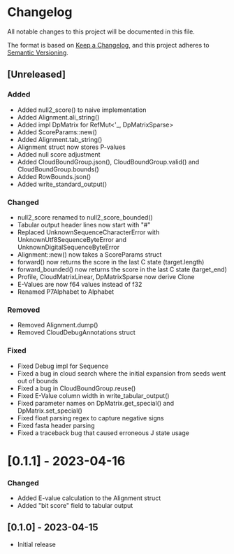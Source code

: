 # Changelog
All notable changes to this project will be documented in this file.

The format is based on [Keep a Changelog](https://keepachangelog.com/en/1.0.0/),
and this project adheres to [Semantic Versioning](https://semver.org/spec/v2.0.0.html).

<!---
### Added
### Changed
### Deprecated
### Removed
### Fixed
### Security
-->

## [Unreleased]

### Added
- Added null2_score() to naive implementation
- Added Alignment.ali_string()
- Added impl DpMatrix for RefMut<'_, DpMatrixSparse> 
- Added ScoreParams::new()
- Added Alignment.tab_string() 
- Alignment struct now stores P-values
- Added null score adjustment
- Added CloudBoundGroup.json(), CloudBoundGroup.valid() and CloudBoundGroup.bounds()
- Added RowBounds.json()
- Added write_standard_output() 

### Changed
- null2_score renamed to null2_score_bounded()
- Tabular output header lines now start with "#"
- Replaced UnknownSequenceCharacterError with UnknownUtf8SequenceByteError and UnknownDigitalSequenceByteError
- Alignment::new() now takes a ScoreParams struct
- forward() now returns the score in the last C state (target.length)
- forward_bounded() now returns the score in the last C state (target_end)
- Profile, CloudMatrixLinear, DpMatrixSparse now derive Clone
- E-Values are now f64 values instead of f32
- Renamed P7Alphabet to Alphabet

### Removed
- Removed Alignment.dump()
- Removed CloudDebugAnnotations struct

### Fixed
- Fixed Debug impl for Sequence
- Fixed a bug in cloud search where the initial expansion from seeds went out of bounds
- Fixed a bug in CloudBoundGroup.reuse()
- Fixed E-Value column width in write_tabular_output()
- Fixed parameter names on DpMatrix.get_special() and DpMatrix.set_special()
- Fixed float parsing regex to capture negative signs
- Fixed fasta header parsing 
- Fixed a traceback bug that caused erroneous J state usage

# [0.1.1] - 2023-04-16

### Changed
- Added E-value calculation to the Alignment struct
- Added "bit score" field to tabular output

## [0.1.0] - 2023-04-15

- Initial release


